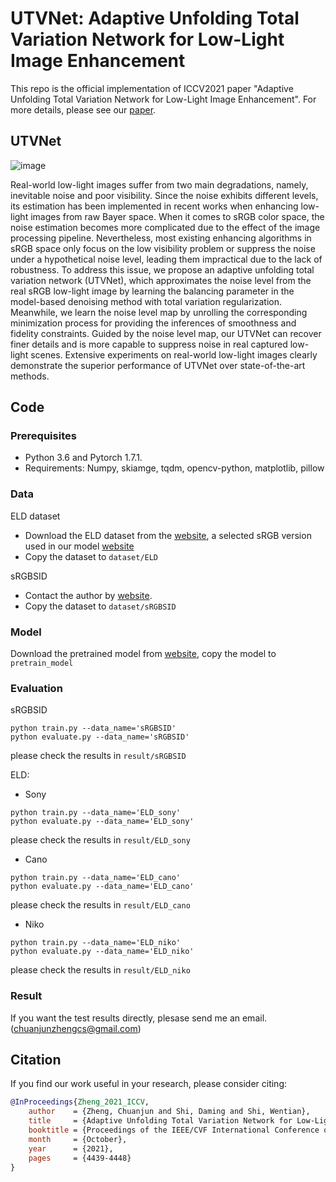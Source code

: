 # UTVNet: Adaptive Unfolding Total Variation Network for Low-Light Image Enhancement  


This repo is the official implementation of ICCV2021 paper "Adaptive Unfolding Total Variation Network for Low-Light Image Enhancement". For more details, please see our [paper](https://arxiv.org/abs/2110.00984). 


## UTVNet

![image](https://github.com/CharlieZCJ/UTVNet/blob/main/UTVNet%20.png)  


 Real-world low-light images suffer from two main degradations, namely, inevitable noise and poor visibility. Since the noise exhibits different levels, its estimation has been implemented in recent works when enhancing low-light images from raw Bayer space. When it comes to sRGB color space, the noise estimation becomes more complicated due to the effect of the image processing pipeline. Nevertheless, most existing enhancing algorithms in sRGB space only focus on the low visibility problem or suppress the noise under a hypothetical noise level, leading them impractical due to the lack of robustness. To address this issue, we propose an adaptive unfolding total variation network (UTVNet), which approximates the noise level from the real sRGB low-light image by learning the balancing parameter in the model-based denoising method with total variation regularization. Meanwhile, we learn the noise level map by unrolling the corresponding minimization process for providing the inferences of smoothness and fidelity constraints. Guided by the noise level map, our UTVNet can recover finer details and is more capable to suppress noise in real captured low-light scenes. Extensive experiments on real-world low-light images clearly demonstrate the superior performance of UTVNet over state-of-the-art methods.

## Code
### Prerequisites
- Python 3.6 and Pytorch 1.7.1.
- Requirements: Numpy, skiamge, tqdm, opencv-python, matplotlib, pillow

### Data
ELD dataset
- Download the ELD dataset from the [website](https://github.com/Vandermode/ELD), a selected sRGB version used in our model [website]()  
- Copy the dataset to ```dataset/ELD```

sRGBSID
- Contact the author by [website](https://openaccess.thecvf.com/content_CVPR_2020/html/Xu_Learning_to_Restore_Low-Light_Images_via_Decomposition-and-Enhancement_CVPR_2020_paper.html).
- Copy the dataset to ```dataset/sRGBSID```
### Model
Download the pretrained model from  [website](https://drive.google.com/drive/folders/1DeM8jjPWmXd9H4wNCiIIMmDENqoEy51y?usp=sharing), copy the model to ```pretrain_model```
### Evaluation

sRGBSID  

```
python train.py --data_name='sRGBSID'
python evaluate.py --data_name='sRGBSID'
```
please check the results in ```result/sRGBSID```  


ELD:

- Sony 
```
python train.py --data_name='ELD_sony'
python evaluate.py --data_name='ELD_sony'
```
please check the results in ```result/ELD_sony```    


- Cano 
```
python train.py --data_name='ELD_cano'
python evaluate.py --data_name='ELD_cano'
```
please check the results in ```result/ELD_cano```      

- Niko
```
python train.py --data_name='ELD_niko'
python evaluate.py --data_name='ELD_niko'
```
please check the results in ```result/ELD_niko```      

### Result
If you want the test results directly, plesase send me an email.(<chuanjunzhengcs@gmail.com>)


## Citation
If you find our work useful in your research, please consider citing:
```bibtex
@InProceedings{Zheng_2021_ICCV,
    author    = {Zheng, Chuanjun and Shi, Daming and Shi, Wentian},
    title     = {Adaptive Unfolding Total Variation Network for Low-Light Image Enhancement},
    booktitle = {Proceedings of the IEEE/CVF International Conference on Computer Vision (ICCV)},
    month     = {October},
    year      = {2021},
    pages     = {4439-4448}
}
```

